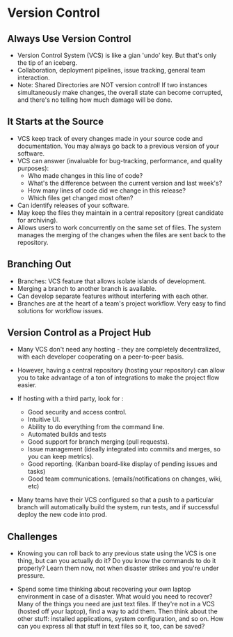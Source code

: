 # Version Control

## Always Use Version Control
* Version Control System (VCS) is like a gian 'undo' key. But that's only the tip of an iceberg.
* Collaboration, deployment pipelines, issue tracking, general team interaction.
* Note: Shared Directories are NOT version control! If two instances simultaneously make changes, the overall state can become corrupted, and there's no telling how much damage will be done.

## It Starts at the Source
* VCS keep track of every changes made in your source code and documentation. You may always go back to a previous version of your software.
* VCS can answer (invaluable for bug-tracking, performance, and quality purposes): 
    * Who made changes in this line of code?
    * What's the difference between the current version and last week's?
    * How many lines of code did we change in this release?
    * Which files get changed most often?
* Can identify releases of your software.
* May keep the files they maintain in a central repository (great candidate for archiving).
* Allows users to work concurrently on the same set of files. The system manages the merging of the changes when the files are sent back to the repository.

## Branching Out
* Branches: VCS feature that allows isolate islands of development.
* Merging a branch to another branch is available.
* Can develop separate features without interfering with each other.
* Branches are at the heart of a team's project workflow. Very easy to find solutions for workflow issues.

## Version Control as a Project Hub
* Many VCS don't need any hosting - they are completely decentralized, with each developer cooperating on a peer-to-peer basis. 
* However, having a central repository (hosting your repository) can allow you to take advantage of a ton of integrations to make the project flow easier.
* If hosting with a third party, look for :
    * Good security and access control.
    * Intuitive UI.
    * Ability to do everything from the command line.
    * Automated builds and tests
    * Good support for branch merging (pull requests).
    * Issue management (ideally integrated into commits and merges, so you can keep metrics).
    * Good reporting. (Kanban board-like display of pending issues and tasks)
    * Good team communications. (emails/notifications on changes, wiki, etc)

* Many teams have their VCS configured so that a push to a particular branch will automatically build the system, run tests, and if successful deploy the new code into prod.

## Challenges
* Knowing you can roll back to any previous state using the VCS is one thing, but can you actually do it? Do you know the commands to do it properly? Learn them now, not when disaster strikes and you're under pressure.

* Spend some time thinking about recovering your own laptop environment in case of a disaster. What would you need to recover? Many of the things you need are just text files. If they're not in a VCS (hosted off your laptop), find a way to add them. Then think about the other stuff: installed applications, system configuration, and so on. How can you express all that stuff in text files so it, too, can be saved?